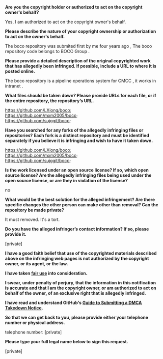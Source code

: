 **Are you the copyright holder or authorized to act on the copyright owner's behalf?**

Yes, I am authorized to act on the copyright owner's behalf.

**Please describe the nature of your copyright ownership or authorization to act on the owner's behalf.**

The boco repository was submited first by me four years ago , The boco repository code belongs to BOCO Group .

**Please provide a detailed description of the original copyrighted work that has allegedly been infringed. If possible, include a URL to where it is posted online.**

The boco repository is a pipeline operations system for CMCC , it works in intranet .

**What files should be taken down? Please provide URLs for each file, or if the entire repository, the repository’s URL.**

https://github.com/LXiong/boco;  
https://github.com/mxm2005/boco;  
https://github.com/sujggit/boco;  

**Have you searched for any forks of the allegedly infringing files or repositories? Each fork is a distinct repository and must be identified separately if you believe it is infringing and wish to have it taken down.**

https://github.com/LXiong/boco;  
https://github.com/mxm2005/boco;  
https://github.com/sujggit/boco;  

**Is the work licensed under an open source license? If so, which open source license? Are the allegedly infringing files being used under the open source license, or are they in violation of the license?**

no

**What would be the best solution for the alleged infringement? Are there specific changes the other person can make other than removal? Can the repository be made private?**

It must removed. It's a tort.

**Do you have the alleged infringer’s contact information? If so, please provide it.**

[private]  

**I have a good faith belief that use of the copyrighted materials described above on the infringing web pages is not authorized by the copyright owner, or its agent, or the law.**

**I have taken <a href="https://www.lumendatabase.org/topics/22">fair use</a> into consideration.**

**I swear, under penalty of perjury, that the information in this notification is accurate and that I am the copyright owner, or am authorized to act on behalf of the owner, of an exclusive right that is allegedly infringed.**

**I have read and understand GitHub's <a href="https://help.github.com/articles/guide-to-submitting-a-dmca-takedown-notice/">Guide to Submitting a DMCA Takedown Notice</a>.**

**So that we can get back to you, please provide either your telephone number or physical address.**

telephone number: [private]  

**Please type your full legal name below to sign this request.**

[private]  
